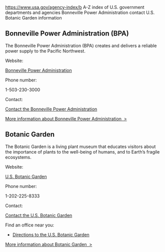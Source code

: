 

https://www.usa.gov/agency-index/b
A-Z index of U.S. government departments and agencies
Bonneville Power Administration contact
U.S. Botanic Garden information

Bonneville Power Administration (BPA)
-------------------------------------

The Bonneville Power Administration (BPA) creates and delivers a reliable power supply to the Pacific Northwest.

Website:

[Bonneville Power Administration](https://www.bpa.gov)

Phone number:

1-503-230-3000

Contact:

[Contact the Bonneville Power Administration](https://www.bpa.gov/about/who-we-are/contact-form)

[More information about Bonneville Power Administration  >](https://www.usa.gov/agencies/bonneville-power-administration)

Botanic Garden
--------------

The Botanic Garden is a living plant museum that educates visitors about the importance of plants to the well-being of humans, and to Earth’s fragile ecosystems.

Website:

[U.S. Botanic Garden](http://www.usbg.gov/)

Phone number:

1-202-225-8333

Contact:

[Contact the U.S. Botanic Garden](http://www.usbg.gov/contact-us-botanic-garden)

Find an office near you:

* [Directions to the U.S. Botanic Garden](https://www.usbg.gov/visit/hours-and-location)

[More information about Botanic Garden  >](https://www.usa.gov/agencies/u-s-botanic-garden)
